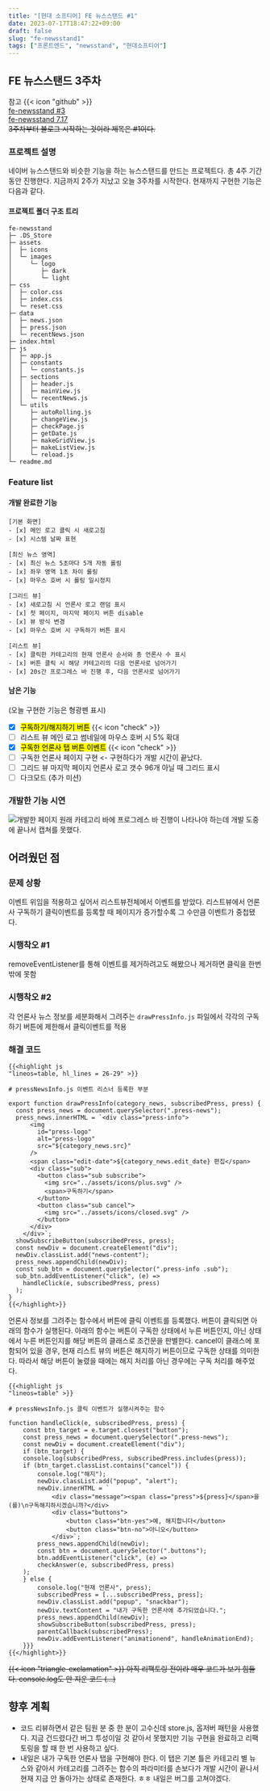 ```yaml
---
title: "[현대 소프티어] FE 뉴스스탠드 #1"
date: 2023-07-17T18:47:22+09:00
draft: false
slug: "fe-newsstand1"
tags: ["프론트엔드", "newsstand", "현대소프티어"]
---
```


## FE 뉴스스탠드 3주차

참고 {{< icon "github" >}}
<br>
[fe-newsstand #3](https://github.com/softeerbootcamp-2nd/fe-newsstand/pull/80)
<br>
[fe-newsstand 7.17](https://github.com/kimdaye77/fe-newsstand/pull/4)
<br>
~~3주차부터 블로그 시작하는 것이라 제목은 #1이다.~~

### 프로젝트 설명

네이버 뉴스스탠드와 비슷한 기능을 하는 뉴스스탠드를 만드는 프로젝트다.
총 4주 기간동안 진행한다. 지금까지 2주가 지났고 오늘 3주차를 시작한다.
현재까지 구현한 기능은 다음과 같다.

#### 프로젝트 폴더 구조 트리

```
fe-newsstand
├─ .DS_Store
├─ assets
│  ├─ icons
│  └─ images
│     └─ logo
│        ├─ dark
│        └─ light
├─ css
│  ├─ color.css
│  ├─ index.css
│  └─ reset.css
├─ data
│  ├─ news.json
│  ├─ press.json
│  └─ recentNews.json
├─ index.html
├─ js
│  ├─ app.js
│  ├─ constants
│  │  └─ constants.js
│  ├─ sections
│  │  ├─ header.js
│  │  ├─ mainView.js
│  │  └─ recentNews.js
│  └─ utils
│     ├─ autoRolling.js
│     ├─ changeView.js
│     ├─ checkPage.js
│     ├─ getDate.js
│     ├─ makeGridView.js
│     ├─ makeListView.js
│     └─ reload.js
└─ readme.md

```

### Feature list

#### 개발 완료한 기능

```
[기본 화면]
- [x] 메인 로고 클릭 시 새로고침
- [x] 시스템 날짜 표현

[최신 뉴스 영역]
- [x] 최신 뉴스 5초마다 5개 자동 롤링
- [x] 좌우 영역 1초 차이 롤링
- [x] 마우스 호버 시 롤링 일시정지

[그리드 뷰]
- [x] 새로고침 시 언론사 로고 랜덤 표시
- [x] 첫 페이지, 마지막 페이지 버튼 disable
- [x] 뷰 방식 변경
- [x] 마우스 호버 시 구독하기 버튼 표시

[리스트 뷰]
- [x] 클릭한 카테고리의 현재 언론사 순서와 총 언론사 수 표시
- [x] 버튼 클릭 시 해당 카테고리의 다음 언론사로 넘어가기
- [x] 20s간 프로그레스 바 진행 후, 다음 언론사로 넘어가기

```

#### 남은 기능

(오늘 구현한 기능은 형광펜 표시)

- [x] <mark>구독하기/해지하기 버튼</mark> {{< icon "check" >}}
- [ ] 리스트 뷰 메인 로고 썸네일에 마우스 호버 시 5% 확대
- [x] <mark>구독한 언론사 탭 버튼 이벤트</mark> {{< icon "check" >}}
- [ ] 구독한 언론사 페이지 구현 <- 구현하다가 개발 시간이 끝났다.
- [ ] 그리드 뷰 마지막 페이지 언론사 로고 갯수 96개 아닐 때 그리드 표시
- [ ] 다크모드 (추가 미션)

### 개발한 기능 시연

![개발한 페이지](img/fe-newsstand1.png)
원래 카테고리 바에 프로그레스 바 진행이 나타나야 하는데 개발 도중에 끝나서 캡쳐를 못했다.

## 어려웠던 점

### 문제 상황

이벤트 위임을 적용하고 싶어서 리스트뷰전체에서 이벤트를 받았다.
리스트뷰에서 언론사 구독하기 클릭이벤트를 등록할 때 페이지가 증가할수록 그 수만큼 이벤트가 중첩됐다.

### 시행착오 #1

removeEventListener를 통해 이벤트를 제거하려고도 해봤으나 제거하면 클릭을 한번밖에 못함

### 시행착오 #2

각 언론사 뉴스 정보를 세분화해서 그려주는 `drawPressInfo.js` 파일에서 각각의 구독하기 버튼에 제한해서 클릭이벤트를 적용

### 해결 코드

```
{{<highlight js
"lineos=table, hl_lines = 26-29" >}}

# pressNewsInfo.js 이벤트 리스너 등록한 부분

export function drawPressInfo(category_news, subscribedPress, press) {
  const press_news = document.querySelector(".press-news");
  press_news.innerHTML = `<div class="press-info">
      <img
        id="press-logo"
        alt="press-logo"
        src="${category_news.src}"
      />
      <span class="edit-date">${category_news.edit_date} 편집</span>
      <div class="sub">
        <button class="sub subscribe">
          <img src="../assets/icons/plus.svg" />
          <span>구독하기</span>
        </button>
        <button class="sub cancel">
          <img src="../assets/icons/closed.svg" />
        </button>
      </div>
    </div>`;
  showSubscribeButton(subscribedPress, press);
  const newDiv = document.createElement("div");
  newDiv.classList.add("news-content");
  press_news.appendChild(newDiv);
  const sub_btn = document.querySelector(".press-info .sub");
  sub_btn.addEventListener("click", (e) =>
    handleClick(e, subscribedPress, press)
  );
}
{{</highlight>}}
```

언론사 정보를 그려주는 함수에서 버튼에 클릭 이벤트를 등록했다. 버튼이 클릭되면 아래의 함수가 실행된다. 아래의 함수는 버튼이 구독한 상태에서 누른 버튼인지, 아닌 상태에서 누른 버튼인지를 해당 버튼의 클래스로 조건문을 판별한다. cancel이 클래스에 포함되어 있을 경우, 현재 리스트 뷰의 버튼은 해지하기 버튼이므로 구독한 상태를 의미한다. 따라서 해당 버튼이 눌렸을 때에는 해지 처리를 아닌 경우에는 구독 처리를 해주었다.

```
{{<highlight js
"lineos=table" >}}

# pressNewsInfo.js 클릭 이벤트가 실행시켜주는 함수

function handleClick(e, subscribedPress, press) {
    const btn_target = e.target.closest("button");
    const press_news = document.querySelector(".press-news");
    const newDiv = document.createElement("div");
    if (btn_target) {
    console.log(subscribedPress, subscribedPress.includes(press));
    if (btn_target.classList.contains("cancel")) {
        console.log("해지");
        newDiv.classList.add("popup", "alert");
        newDiv.innerHTML = `
            <div class="message"><span class="press">${press}</span>을(를)\n구독해지하시겠습니까?</div>
            <div class="buttons">
                <button class="btn-yes">예, 해지합니다</button>
                <button class="btn-no">아니오</button>
            </div>`;
        press_news.appendChild(newDiv);
        const btn = document.querySelector(".buttons");
        btn.addEventListener("click", (e) =>
        checkAnswer(e, subscribedPress, press)
    );
    } else {
        console.log("현재 언론사", press);
        subscribedPress = [...subscribedPress, press];
        newDiv.classList.add("popup", "snackbar");
        newDiv.textContent = "내가 구독한 언론사에 추가되었습니다.";
        press_news.appendChild(newDiv);
        showSubscribeButton(subscribedPress, press);
        parentCallback(subscribedPress);
        newDiv.addEventListener("animationend", handleAnimationEnd);
    }}}
{{</highlight>}}
```

~~{{< icon "triangle-exclamation" >}} 아직 리팩토링 전이라 매우 코드가 보기 힘들다. console.log도 안 지운 코드 (...)~~

## 향후 계획

- 코드 리뷰하면서 같은 팀원 분 중 한 분이 고수신데 store.js, 옵저버 패턴을 사용했다. 지금 건드렸다간 버그 투성이일 것 같아서 못했지만 기능 구현을 완료하고 리팩토링을 할 때 한 번 사용하고 싶다.
- 내일은 내가 구독한 언론사 탭을 구현해야 한다. 이 탭은 기본 틀은 카테고리 별 뉴스와 같아서 카테고리를 그려주는 함수의 파라미터를 손보다가 개발 시간이 끝나서 현재 지금 안 돌아가는 상태로 존재한다. ㅎㅎ 내일은 버그를 고쳐야겠다.
